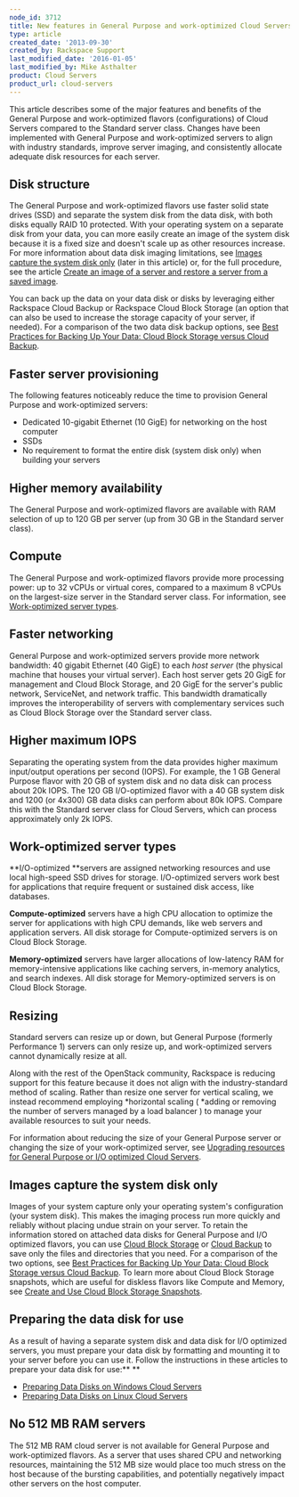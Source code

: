 ```yaml
---
node_id: 3712
title: New features in General Purpose and work-optimized Cloud Servers
type: article
created_date: '2013-09-30'
created_by: Rackspace Support
last_modified_date: '2016-01-05'
last_modified_by: Mike Asthalter
product: Cloud Servers
product_url: cloud-servers
---
```


This article describes some of the major features and benefits of the
General Purpose and work-optimized flavors (configurations) of Cloud
Servers compared to the Standard server class. Changes have been
implemented with General Purpose and work-optimized servers to align
with industry standards, improve server imaging, and consistently
allocate adequate disk resources for each server.

Disk structure
--------------

The General Purpose and work-optimized flavors use faster solid state
drives (SSD) and separate the system disk from the data disk, with both
disks equally RAID 10 protected. With your operating system on a
separate disk from your data, you can more easily create an image of the
system disk because it is a fixed size and doesn't scale up as other
resources increase. For more information about data disk imaging
limitations, see [Images capture the system disk only](#ImageCapture)
(later in this article) or, for the full procedure, see the
article [Create an image of a server and restore a server from a saved
image](/how-to/create-an-image-of-a-server-and-restore-a-server-from-a-saved-image).

You can back up the data on your data disk or disks by leveraging either
Rackspace Cloud Backup or Rackspace Cloud Block Storage (an option that
can also be used to increase the storage capacity of your server, if
needed). For a comparison of the two data disk backup options, see [Best
Practices for Backing Up Your Data: Cloud Block Storage versus Cloud
Backup](/how-to/best-practices-for-backing-up-your-data-cloud-block-storage-versus-cloud-backup).

Faster server provisioning
--------------------------

The following features noticeably reduce the time to provision General
Purpose and work-optimized servers:

-   Dedicated 10-gigabit Ethernet (10 GigE) for networking on the host
    computer
-   SSDs
-   No requirement to format the entire disk (system disk only) when
    building your servers

Higher memory availability
--------------------------

The General Purpose and work-optimized flavors are available with RAM
selection of up to 120 GB per server (up from 30 GB in the Standard
server class).

Compute
-------

The General Purpose and work-optimized flavors provide more processing
power: up to 32 vCPUs or virtual cores, compared to a maximum 8 vCPUs on
the largest-size server in the Standard server class. For information,
see [Work-optimized server types](#SizeOptions).

Faster networking
-----------------

General Purpose and work-optimized servers provide more network
bandwidth: 40 gigabit Ethernet (40 GigE) to each *host server* (the
physical machine that houses your virtual server). Each host server
gets 20 GigE for management and Cloud Block Storage, and 20 GigE for the
server's public network, ServiceNet, and network traffic. This bandwidth
dramatically improves the interoperability of servers with complementary
services such as Cloud Block Storage over the Standard server class.

Higher maximum IOPS
-------------------

Separating the operating system from the data provides higher maximum
input/output operations per second (IOPS). For example, the 1 GB General
Purpose flavor with 20 GB of system disk and no data disk can process
about 20k IOPS. The 120 GB I/O-optimized flavor with a 40 GB system disk
and 1200 (or 4x300) GB data disks can perform about 80k IOPS. Compare
this with the Standard server class for Cloud Servers, which can process
approximately only 2k IOPS.

Work-optimized server types
-------------------------------

**I/O-optimized **servers are assigned networking resources and use
local high-speed SSD drives for storage. I/O-optimized servers work best
for applications that require frequent or sustained disk access, like
databases.

**Compute-optimized** servers have a high CPU allocation to optimize the
server for applications with high CPU demands, like web servers and
application servers. All disk storage for Compute-optimized servers is
on Cloud Block Storage.

**Memory-optimized** servers have larger allocations of low-latency RAM
for memory-intensive applications like caching servers, in-memory
analytics, and search indexes. All disk storage for Memory-optimized
servers is on Cloud Block Storage.

Resizing
--------

Standard servers can resize up or down, but General Purpose (formerly
Performance 1) servers can only resize up, and work-optimized servers
cannot dynamically resize at all.

Along with the rest of the OpenStack community, Rackspace is reducing
support for this feature because it does not align with the
industry-standard method of scaling. Rather than resize one server for
vertical scaling, we instead recommend employing *horizontal
scaling ( *adding or removing the number of servers managed by a load
balancer ) to manage your available resources to suit your needs.

For information about reducing the size of your General Purpose server
or changing the size of your work-optimized server, see [Upgrading
resources for General Purpose or I/O optimized Cloud
Servers](/how-to/upgrading-resources-for-general-purpose-or-io-optimized-cloud-servers).

Images capture the system disk only
---------------------------------------

Images of your system capture only your operating system's configuration
(your system disk). This makes the imaging process run more quickly and
reliably without placing undue strain on your server. To retain the
information stored on attached data disks for General Purpose and I/O
optimized flavors, you can use [Cloud Block
Storage](/how-to/create-and-attach-a-cloud-block-storage-volume)
or [Cloud
Backup](/how-to/rackspace-cloud-backup-install-the-agent-on-linux)
to save only the files and directories that you need. For a comparison
of the two options, see [Best Practices for Backing Up Your Data: Cloud
Block Storage versus Cloud
Backup](/how-to/best-practices-for-backing-up-your-data-cloud-block-storage-versus-cloud-backup).
To learn more about Cloud Block Storage snapshots, which are useful for
diskless flavors like Compute and Memory, see [Create and Use Cloud
Block Storage
Snapshots](/how-to/create-and-use-cloud-block-storage-snapshots).

Preparing the data disk for use
-------------------------------

As a result of having a separate system disk and data disk for I/O
optimized servers, you must prepare your data disk by formatting and
mounting it to your server before you can use it. Follow the
instructions in these articles to prepare your data disk for use:** **

-   [Preparing Data Disks on Windows Cloud
    Servers](/how-to/preparing-data-disks-on-windows-cloud-servers)
-   [Preparing Data Disks on Linux Cloud
    Servers](/how-to/preparing-data-disks-on-linux-cloud-servers)

No 512 MB RAM servers
---------------------

The 512 MB RAM cloud server is not available for General Purpose and
work-optimized flavors. As a server that uses shared CPU and networking
resources, maintaining the 512 MB size would place too much stress on
the host because of the bursting capabilities, and potentially
negatively impact other servers on the host computer.

